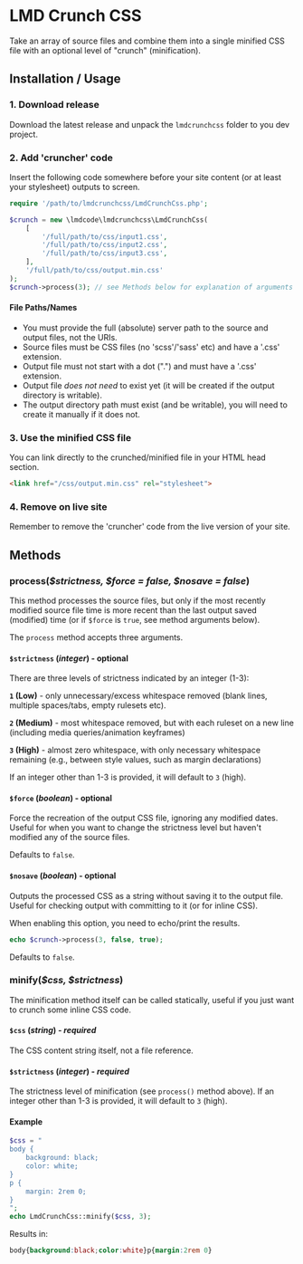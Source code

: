 # LMD Crunch CSS

Take an array of source files and combine them into a single minified CSS file with an optional level of "crunch" (minification).

## Installation / Usage

### 1. Download release

Download the latest release and unpack the `lmdcrunchcss` folder to you dev project.

### 2. Add 'cruncher' code

Insert the following code somewhere before your site content (or at least your stylesheet) outputs to screen.

```php
require '/path/to/lmdcrunchcss/LmdCrunchCss.php';

$crunch = new \lmdcode\lmdcrunchcss\LmdCrunchCss(
    [
        '/full/path/to/css/input1.css',
        '/full/path/to/css/input2.css',
        '/full/path/to/css/input3.css',
    ],
    '/full/path/to/css/output.min.css'
);
$crunch->process(3); // see Methods below for explanation of arguments
```

#### File Paths/Names

- You must provide the full (absolute) server path to the source and output files, not the URIs.
- Source files must be CSS files (no 'scss'/'sass' etc) and have a '.css' extension.
- Output file must not start with a dot (".") and must have a '.css' extension.
- Output file *does not need* to exist yet (it will be created if the output directory is writable).
- The output directory path must exist (and be writable), you will need to create it manually if it does not.

### 3. Use the minified CSS file

You can link directly to the crunched/minified file in your HTML head section.

```html
<link href="/css/output.min.css" rel="stylesheet">
```

### 4. Remove on live site

Remember to remove the 'cruncher' code from the live version of your site.

## Methods

### process(*$strictness, $force = false, $nosave = false*)

This method processes the source files, but only if the most recently modified source file time is more recent than the last output saved (modified) time (or if `$force` is `true`, see method arguments below).

The `process` method accepts three arguments.

#### `$strictness` (*integer*) - optional

There are three levels of strictness indicated by an integer (1-3):

**`1` (Low)** - only unnecessary/excess whitespace removed (blank lines, multiple spaces/tabs, empty rulesets etc).

**`2` (Medium)** - most whitespace removed, but with each ruleset on a new line (including media queries/animation keyframes)

**`3` (High)** - almost zero whitespace, with only necessary whitespace remaining (e.g., between style values, such as margin declarations)

If an integer other than 1-3 is provided, it will default to `3` (high).

#### `$force` (*boolean*) - optional

Force the recreation of the output CSS file, ignoring any modified dates. Useful for when you want to change the strictness level but haven't modified any of the source files.

Defaults to `false`.

#### `$nosave` (*boolean*) - optional

Outputs the processed CSS as a string without saving it to the output file. Useful for checking output with committing to it (or for inline CSS).

When enabling this option, you need to echo/print the results.

```php
echo $crunch->process(3, false, true);
```

Defaults to `false`.

### minify(*$css, $strictness*)

The minification method itself can be called statically, useful if you just want to crunch some inline CSS code.

#### `$css` (*string*) - *required*

The CSS content string itself, not a file reference.

#### `$strictness` (*integer*) - *required*

The strictness level of minification (see `process()` method above). If an integer other than 1-3 is provided, it will default to `3` (high).

#### Example

```php
$css = "
body {
    background: black;
    color: white;
}
p {
    margin: 2rem 0;
}
";
echo LmdCrunchCss::minify($css, 3);
```

Results in:

```css
body{background:black;color:white}p{margin:2rem 0}
```
